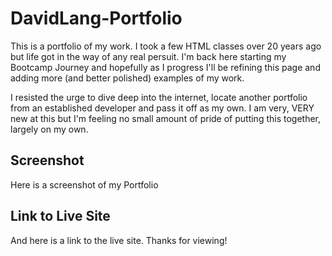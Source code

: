 # DavidLang-Portfolio
This is a portfolio of my work.  I took a few HTML classes over 20 years ago but life got in the way of any real persuit.  I'm back here starting my Bootcamp Journey and hopefully as I progress I'll be refining this page and adding more (and better polished) examples of my work.

I resisted the urge to dive deep into the internet, locate another portfolio from an established developer and pass it off as my own.  I am very, VERY new at this but I'm feeling no small amount of pride of putting this together, largely on my own.

## Screenshot
Here is a screenshot of my Portfolio


## Link to Live Site
And here is a link to the live site.  Thanks for viewing!

